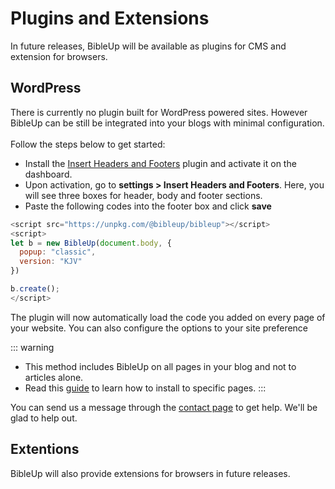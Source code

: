 # Plugins and Extensions
In future releases, BibleUp will be available as plugins for CMS and extension for browsers.

## WordPress
There is currently no plugin built for WordPress powered sites. However BibleUp can be still be integrated into your blogs with minimal configuration.<br><br>
Follow the steps below to get started:
- Install the [Insert Headers and Footers](https://wordpress.org/plugins/insert-headers-and-footers/) plugin and activate it on the dashboard.
- Upon activation, go to **settings > Insert Headers and Footers**. Here, you will see three boxes for header, body and footer sections.
- Paste the following codes into the footer box and click **save**

```js
<script src="https://unpkg.com/@bibleup/bibleup"></script>
<script>
let b = new BibleUp(document.body, {
  popup: "classic", 
  version: "KJV"
})

b.create();
</script>
```

The plugin will now automatically load the code you added on every page of your website. You can also configure the options to your site preference

::: warning
- This method includes BibleUp on all pages in your blog and not to articles alone.
- Read this [guide]() to learn how to install to specific pages.
:::

You can send us a message through the [contact page](https://bibleup.netlify.app/#contact) to get help. We'll be glad to help out.

## Extentions
BibleUp will also provide extensions for browsers in future releases. 